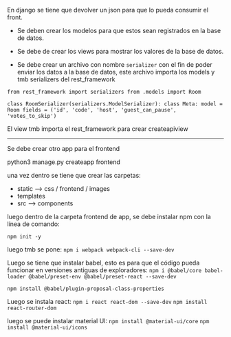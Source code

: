 En django se tiene que devolver un json para que lo pueda consumir el front.

- Se deben crear los modelos para que estos sean registrados en la base de datos.

- Se debe de crear los views para mostrar los valores de la base de datos.

- Se debe crear un archivo con nombre `serializer` con el fin de poder enviar los datos a la base de datos, este archivo importa los models y tmb serializers del rest_framework

`from rest_framework import serializers
from .models import Room`

`class RoomSerializer(serializers.ModelSerializer):
  class Meta:
    model = Room
    fields = ('id', 'code', 'host', 'guest_can_pause', 'votes_to_skip')`

El view tmb importa el rest_framework para crear createapiview

----------------------------

Se debe crear otro app para el frontend

python3 manage.py createapp frontend

una vez dentro se tiene que crear las carpetas:

- static --> css / frontend / images
- templates
- src --> components

luego dentro de la carpeta frontend de app, se debe instalar npm con la línea de comando:

`npm init -y`

luego tmb se pone:
`npm i webpack webpack-cli --save-dev`

Luego se tiene que instalar babel, esto es para que el código pueda funcionar en versiones antiguas de exploradores:
`npm i @babel/core babel-loader @babel/preset-env @babel/preset-react --save-dev`

`npm install @babel/plugin-proposal-class-properties`

Luego se instala react:
`npm i react react-dom --save-dev`
`npm install react-router-dom`


luego se puede instalar material UI:
`npm install @material-ui/core`
`npm install @material-ui/icons`
